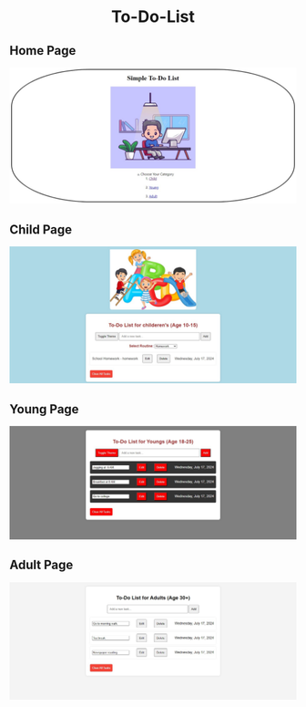 <h1 align = "center">To-Do-List </h1>

<h2>Home Page</h2>
<img src="Home_Page.jpg">
<h2>Child Page</h2>
<img src="Child_List.jpg">
<h2>Young Page</h2>
<img src="Young_List.jpg">
<h2>Adult Page</h2>
<img src="Adult_List.jpg">
